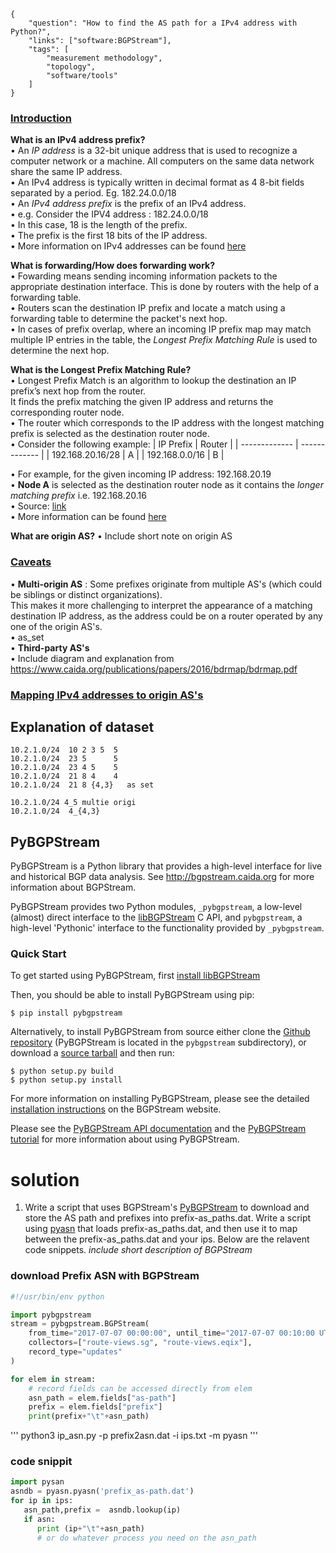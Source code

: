 ~~~
{
    "question": "How to find the AS path for a IPv4 address with Python?",
    "links": ["software:BGPStream"],
    "tags": [
        "measurement methodology",
        "topology",
        "software/tools"
    ]
}
~~~
### <ins> Introduction </ins> ###

**What is an IPv4 address prefix?** \
• An *IP address* is a 32-bit unique address that is used to recognize a computer network or a machine. All computers on   the same data network share the same IP address.\
• An IPv4 address is typically written in decimal format as 4 8-bit fields separated by a period. Eg. 182.24.0.0/18 \
• An *IPv4 address prefix* is the prefix of an IPv4 address. \
• e.g. Consider the IPV4 address : 182.24.0.0/18 \
• In this case, 18 is the length of the prefix. \
• The prefix is the first 18 bits of the IP address. \
• More information on IPv4 addresses can be found [here]( https://docs.oracle.com/cd/E19455-01/806-0916/6ja85399u/index.html#:~:text=The%20IPv4%20address%20is%20a,bit%20fields%20separated%20by%20periods )

**What is forwarding/How does forwarding work?** \
• Fowarding means sending incoming information packets to the appropriate destination interface. This is done by routers with the help of a forwarding table. \
• Routers scan the destination IP prefix and locate a match using a forwarding table to determine the packet's next hop. \
• In cases of prefix overlap, where an incoming IP prefix map may match multiple IP entries in the table, the *Longest Prefix Matching Rule* is used to determine the next hop. 

**What is the Longest Prefix Matching Rule?** \
• Longest Prefix Match is an algorithm to lookup the destination an IP prefix’s next hop from the router. \
It finds the prefix matching the given IP address and returns the corresponding router node.\
• The router which corresponds to the IP address with the longest matching prefix is selected as the destination router node.\
• Consider the following example:
| IP Prefix        |   Router      |
| -------------    | ------------- |
| 192.168.20.16/28 | A             |
| 192.168.0.0/16   | B             |

• For example, for the given incoming IP address:  192.168.20.19 \
• **Node A** is selected as the destination router node as it contains the *longer matching prefix* i.e. 192.168.20.16 \
• Source: [link]( https://www.lewuathe.com/longest-prefix-match-with-trie-tree.html ) \
• More information can be found [here]( https://www.geeksforgeeks.org/longest-prefix-matching-in-routers/ )
 
**What are origin AS?**
• Include short note on origin AS 


### <ins> Caveats </ins> ###
• **Multi-origin AS** : Some prefixes originate from multiple AS's (which could be siblings or distinct organizations).\
This makes it more challenging to interpret the appearance of a matching destination IP address, as the address could be on a router operated by any one of the origin AS's. \
• as_set \
• **Third-party AS's** \
• Include diagram and explanation from https://www.caida.org/publications/papers/2016/bdrmap/bdrmap.pdf


### <ins> Mapping IPv4 addresses to origin AS's </ins> ###

## Explanation of dataset ##
~~~
10.2.1.0/24  10 2 3 5  5
10.2.1.0/24  23 5      5
10.2.1.0/24  23 4 5    5
10.2.1.0/24  21 8 4    4
10.2.1.0/24  21 8 {4,3}   as set

10.2.1.0/24 4_5 multie origi
10.2.1.0/24  4_{4,3}
~~~
## PyBGPStream ##

PyBGPStream is a Python library that provides a high-level interface for live and historical BGP data analysis. See http://bgpstream.caida.org for more information about BGPStream. 

PyBGPStream provides two Python modules, `_pybgpstream`, a low-level (almost) direct interface to the [libBGPStream]( https://bgpstream.caida.org/ ) C API, and `pybgpstream`, a high-level 'Pythonic' interface to the functionality provided by `_pybgpstream`. 

### Quick Start ###
To get started using PyBGPStream, first [install libBGPStream]( https://bgpstream.caida.org/docs/install/pybgpstream )

Then, you should be able to install PyBGPStream using pip: 

`$ pip install pybgpstream `

Alternatively, to install PyBGPStream from source either clone the [Github repository]( https://github.com/CAIDA/bgpstream
 ) (PyBGPStream is located in the `pybgpstream` subdirectory), or download a [source tarball]( https://bgpstream.caida.org/download ) and then run:
 
 `$ python setup.py build`\
 `$ python setup.py install`
 
 For more information on installing PyBGPStream, please see the detailed [installation instructions]( https://bgpstream.caida.org/docs/install/pybgpstream ) on the BGPStream website. 
 
 Please see the [PyBGPStream API documentation]( https://bgpstream.caida.org/docs/api/pybgpstream ) and the [PyBGPStream tutorial]( https://bgpstream.caida.org/docs/tutorials/pybgpstream ) for more information about using PyBGPStream.

# solution #
1. Write a script that uses BGPStream's [PyBGPStream](https://bgpstream.caida.org/docs/tutorials/pybgpstream)
to download and store the AS path and prefixes into prefix-as_paths.dat.  Write a script using
[pyasn](https://pypi.org/project/pyasn/) that loads prefix-as_paths.dat, and then use it to map
between the prefix-as_paths.dat and your ips. Below are the relavent code snippets.
 *include short description of BGPStream*
### download Prefix ASN with BGPStream
~~~python
#!/usr/bin/env python

import pybgpstream
stream = pybgpstream.BGPStream(
    from_time="2017-07-07 00:00:00", until_time="2017-07-07 00:10:00 UTC",
    collectors=["route-views.sg", "route-views.eqix"],
    record_type="updates"
)

for elem in stream:
    # record fields can be accessed directly from elem
    asn_path = elem.fields["as-path"]
    prefix = elem.fields["prefix"]
    print(prefix+"\t"+asn_path)
~~~

''' python3 ip_asn.py -p prefix2asn.dat -i ips.txt -m pyasn '''
### code snippit 
~~~python
import pysan
asndb = pyasn.pyasn('prefix_as-path.dat')
for ip in ips:
   asn_path,prefix =  asndb.lookup(ip)
   if asn:
      print (ip+"\t"+asn_path)
      # or do whatever process you need on the asn_path
~~~
